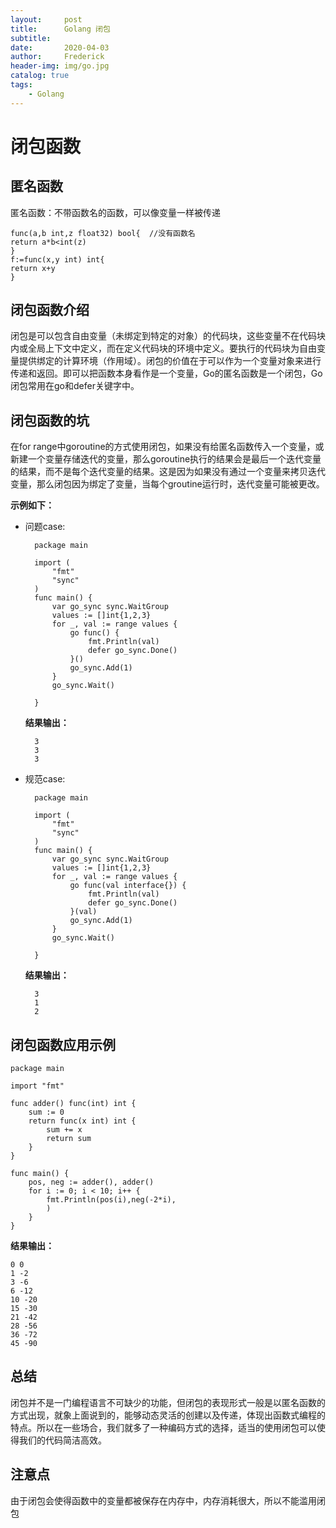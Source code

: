 ```yaml
---
layout:     post
title:      Golang 闭包
subtitle:   
date:       2020-04-03
author:     Frederick
header-img: img/go.jpg
catalog: true
tags:
    - Golang
---
```


# 闭包函数

## 匿名函数

匿名函数：不带函数名的函数，可以像变量一样被传递

    func(a,b int,z float32) bool{  //没有函数名
    return a*b<int(z)
    }
    f:=func(x,y int) int{
    return x+y
    }

## 闭包函数介绍

闭包是可以包含自由变量（未绑定到特定的对象）的代码块，这些变量不在代码块内或全局上下文中定义，而在定义代码块的环境中定义。要执行的代码块为自由变量提供绑定的计算环境（作用域）。闭包的价值在于可以作为一个变量对象来进行传递和返回。即可以把函数本身看作是一个变量，Go的匿名函数是一个闭包，Go闭包常用在go和defer关键字中。

## 闭包函数的坑

在for range中goroutine的方式使用闭包，如果没有给匿名函数传入一个变量，或新建一个变量存储迭代的变量，那么goroutine执行的结果会是最后一个迭代变量的结果，而不是每个迭代变量的结果。这是因为如果没有通过一个变量来拷贝迭代变量，那么闭包因为绑定了变量，当每个groutine运行时，迭代变量可能被更改。

**示例如下：**

- 问题case:

        package main

        import (
            "fmt"
            "sync"
        )
        func main() {
            var go_sync sync.WaitGroup
            values := []int{1,2,3}
            for _, val := range values {
                go func() {
                    fmt.Println(val)
                    defer go_sync.Done()
                }()
                go_sync.Add(1)
            }
            go_sync.Wait()

        }

    **结果输出：**

        3
        3
        3

- 规范case:

        package main

        import (
            "fmt"
            "sync"
        )
        func main() {
            var go_sync sync.WaitGroup
            values := []int{1,2,3}
            for _, val := range values {
                go func(val interface{}) {
                    fmt.Println(val)
                    defer go_sync.Done()
                }(val)
                go_sync.Add(1)
            }
            go_sync.Wait()

        }

    **结果输出：**

        3
        1
        2

## 闭包函数应用示例

    package main

    import "fmt"

    func adder() func(int) int {
        sum := 0
        return func(x int) int {
            sum += x
            return sum
        }
    }

    func main() {
        pos, neg := adder(), adder()
        for i := 0; i < 10; i++ {
            fmt.Println(pos(i),neg(-2*i),
            )
        }
    }

**结果输出：**

    0 0
    1 -2
    3 -6
    6 -12
    10 -20
    15 -30
    21 -42
    28 -56
    36 -72
    45 -90
    
## 总结

闭包并不是一门编程语言不可缺少的功能，但闭包的表现形式一般是以匿名函数的方式出现，就象上面说到的，能够动态灵活的创建以及传递，体现出函数式编程的特点。所以在一些场合，我们就多了一种编码方式的选择，适当的使用闭包可以使得我们的代码简洁高效。

## 注意点

由于闭包会使得函数中的变量都被保存在内存中，内存消耗很大，所以不能滥用闭包